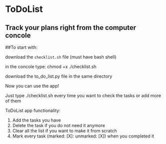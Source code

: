 # ToDoList

Track your plans right from the computer concole
----

##To start with:

download the `checklist.sh` file (must have bash shell)

in the concole type: chmod +x ./checklist.sh

download the to_do_list.py file in the same directory

Now you can use the app!

Just type ./checklist.sh every time you want to check the tasks or add more of them

ToDoList app functionality:
1. Add the tasks you have
2. Delete the task if you do not need it anymore
3. Clear all the list if you want to make it from scratch
4. Mark every task (marked: [X]: unmarked: [X]) when you completed it 
